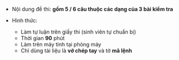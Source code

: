 * Nội dung đề thi: **gồm 5 / 6 câu thuộc các dạng của 3 bài kiểm tra**

* Hình thức:
  + Làm tự luận trên giấy thi (sinh viên tự chuẩn bị)
  + Thời gian **90** phút
  + Làm trên máy tính tại phòng máy
  + Chỉ dùng tài liệu là **vở chép tay** và tờ **mã lệnh**
